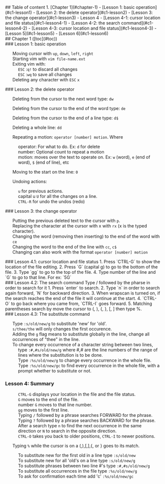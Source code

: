 <div id="toc" />
## Table of content
1. [Chapter 1](#chapter-1)
    - [Lesson 1: basic operation](#c1-lesson1)
    - [Lesson 2: the delete operator](#c1-lesson2)
    - [Lesson 3: the change operator](#c1-lesson3)
    - Lesson 4
        - [Lesson 4-1: cursor location and file status](#c1-lesson4-1)
        - [Lesson 4-2: the search command](#c1-lesson4-2)
        - [Lesson 4-3: cursor location and file status](#c1-lesson4-3)
    - [Lesson 5](#c1-lesson5)
    - [Lesson 6](#c1-lesson6)

<div id="chapter-1" />
## Chapter 1 ([toc](#toc))

<div id="c1-lesson1" />
### Lesson 1: basic operation

1. Moving cursor with `up`, `down`, `left`, `right`
2. Starting vim with `vim file-name.ext`
3. Exiting vim with:
    - `ESC` :`q!` to discard all changes
    - `ESC` :`wq` to save all changes
4. Deleting any character with `ESC` `x`

<div id="c1-lesson2" />
### Lesson 2: the delete operator

1. Deleting from the cursor to the next word type: `dw`
2. Deleting from the cursor to the end of the word type: `de`
3. Deleting from the cursor to the end of a line type: `d$`
4. Deleting a whole line: `dd`

5. Repeating a motion: `operator [number] motion`. Where
    - operator: For what to do. Ex: `d` for delete
    - number: Optional count to repeat a motion
    - motion: moves over the text to operate on. Ex: `w` (word), `e` (end of word), `$` (end of line), etc
6. Moving to the start on the line: `0`
7. Undoing actions:
    - `u` for previous actions.
    - capital u `U` for all the changes on a line.
    - `CTRL-R` for undo the undos (redo)

<div id="c1-lesson3" />
### Lesson 3: the change operator

1. Putting the previous deleted text to the cursor with `p`.
2. Replacing the character at the cursor with x with `rx` (x is the typed character).
3. Changing the word (removing then inserting) to the end of the word with `ce`
4. Changing the word to the end of the line with `cc`, `c$`
5. Changing can also work with the format `operator [number] motion`

<div id="c1-lesson4-1" />
### Lesson 4.1: cursor location and file status
1. Press `CTRL-G` to show the location of the file editing.
2. Press `G` (capital g) to go to the bottom of the file.
3. Type `gg` to go to the top of the file.
4. Type number of the line and `G` to go to that line. For ex: `5G`

<div id="c1-lesson4-2" />
### Lesson 4.2: The search command
Type / followed by the pharse in order to search for it
1. Press `enter` to search.
2. Type `n` in order to search again forward, `N` for backward direction.
3. When wrapscan is turned on, if the search reaches the end of the file it will continue at the start.
4. `CTRL-O` to go back where you came from, `CTRL-I` goes forward.
5. Matching parentheses search by move the cursor to (, ), {, }, [, ] then type %.

<div id="c1-lesson4-3" />
### Lesson 4.3: The substitute command

1. Type `:s/old/new/g` to substitute 'new' for 'old'.
2. `s/thee/the` will only changes the first occurence.
3. Adding the `g` flag means to substitute globally in the line, change all occurrences of "thee" in the line.
4. To change every occurrence of a character string between two lines,
    - type `:#,#s/old/new/g` where #,# are the line numbers of the range of lines
      where the substitution is to be done.
    - Type `:%s/old/new/g` to change every occurrence in the whole file.
    - Type `:%s/old/new/gc` to find every occurrence in the whole file,
      with a prompt whether to substitute or not.

### Lesson 4: Summary

1.  -   `CTRL-G` displays your location in the file and the file status.
    -   `G` moves to the end of the file.
    -   number `G` moves to that line number.
    -   `gg` moves to the first line.

2.  -   Typing `/` followed by a phrase searches FORWARD for the phrase.
    -   Typing `?` followed by a phrase searches BACKWARD for the phrase.
    -   After a search type `n` to find the next occurrence in the same direction
        or `N` to search in the opposite direction.
    -   `CTRL-O` takes you back to older positions, `CTRL-I` to newer positions.

3.  Typing `%` while the cursor is on a (,),[,],{, or } goes to its match.

4.  -   To substitute new for the first old in a line type `:s/old/new`
    -   To substitute new for all 'old's on a line type `:s/old/new/g`
    -   To substitute phrases between two line #'s type `:#,#s/old/new/g`
    -   To substitute all occurrences in the file type `:%s/old/new/g`
    -   To ask for confirmation each time add 'c' `:%s/old/new/gc`
